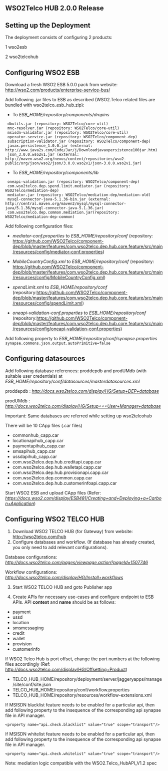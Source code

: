 ## WSO2Telco HUB 2.0.0 Release

## Setting up the Deployment

The deployment consists of configuring 2 products:

   1 wso2esb
   
   2 wso2telcohub

## Configuring WSO2 ESB

Download a fresh WSO2 ESB 5.0.0 pack from website: http://wso2.com/products/enterprise-service-bus/

Add following .jar files to ESB as described (WSO2.Telco related files are bundled with wso2telco_esb_hub.zip):

* To *ESB_HOME/repository/components/dropins*

```
 dbutils.jar (repository: WSO2Telco/core-util)
 mnc-resolver.jar (repository: WSO2Telco/core-util)
 msisdn-validator.jar (repository: WSO2Telco/core-util)
 operator-service.jar (repository: WSO2Telco/component-dep)
 subscription-validator.jar (repository: WSO2Telco/component-dep)
 javax.persistence_1.0.0.jar (external: http://www.java2s.com/Code/Jar/j/Downloadjavaxpersistence100jar.htm)
 json_3.0.0.wso2v1.jar (external: http://maven.wso2.org/nexus/content/repositories/wso2-public/org/json/wso2/json/3.0.0.wso2v1/json-3.0.0.wso2v1.jar)
```

* To  *ESB_HOME/repository/components/lib*

```
 oneapi-validation.jar (repository: WSO2Telco/component-dep)
 com.wso2telco.dep.spend.limit.mediator.jar (repository: WSO2Telco/mediation-dep)
 mediator.jar (repository: WSO2Telco/mediation-dep/mediation-old)
 mysql-connector-java-5.1.36-bin.jar (external: http://central.maven.org/maven2/mysql/mysql-connector-java/5.1.36/mysql-connector-java-5.1.36.jar)
 com.wso2telco.dep.common.mediation.jar(repository: WSO2Telco/mediation-dep-common) 
```

Add following configuration files:
* *mediator-conf.properties* to *ESB_HOME/repository/conf*
(repository: https://github.com/WSO2Telco/component-dep/blob/master/features/com.wso2telco.dep.hub.core.feature/src/main/resources/config/mediator-conf.properties)

* *MobileCountryConfig.xml* to *ESB_HOME/repository/conf*
(repository: https://github.com/WSO2Telco/component-dep/blob/master/features/com.wso2telco.dep.hub.core.feature/src/main/resources/config/MobileCountryConfig.xml)

* *spendLimit.xml* to *ESB_HOME/repository/conf*
(repository:https://github.com/WSO2Telco/component-dep/blob/master/features/com.wso2telco.dep.hub.core.feature/src/main/resources/config/spendLimit.xml)

* *oneapi-validation-conf.properties* to *ESB_HOME/repository/conf*
(repository:https://github.com/WSO2Telco/component-dep/blob/master/features/com.wso2telco.dep.hub.core.feature/src/main/resources/config/oneapi-validation-conf.properties)

Add following property to *ESB_HOME/repository/conf/synapse.properties*
`synapse.commons.json.output.autoPrimitive=false`

## Configuring datasources

Add following database references: proddepdb and prodUMdb (with suitable user credentials) at *ESB_HOME/repository/conf/datasources/masterdatasources.xml*

proddepdb : *http://docs.wso2telco.com/display/HG/Setup+DEP+database*

prodUMdb : *http://docs.wso2telco.com/display/HG/Setup+++User+Manager+database*

Important: Same databases are referred while setting up wso2telcohub

There will be 10 CApp files (.car files)

* commonhub_capp.car
* locationapihub_capp.car
* paymentapihub_capp.car
* smsapihub_capp.car
* ussdapihub_capp.car
* com.wso2telco.dep.hub.creditapi.capp.car
* com.wso2telco.dep.hub.walletapi.capp.car
* com.wso2telco.dep.hub.provisionapi.capp.car
* com.wso2telco.dep.common.capp.car
* com.wso2telco.dep.hub.customerinfoapi.capp.car

Start WSO2 ESB and upload CApp files (Refer: *https://docs.wso2.com/display/ESB481/Creating+and+Deploying+a+Carbon+Application*)


## Configuring WSO2 TELCO HUB

1. Download WSO2 TELCO HUB (for Gateway) from website: http://wso2telco.com/hub
2. Configure databases and workflow. (If database has already created, you only need to add relevant configurations).

Database configurations: *http://docs.wso2telco.com/pages/viewpage.action?pageId=1507746*

Workflow configurations: *http://docs.wso2telco.com/display/HG/Install+workflows*

3. Start WSO2 TELCO HUB and goto Publisher app

4. Create APIs for necessary use-cases and configure endpoint to ESB APIs. API __context__  and __name__ should be as follows:

* payment
* ussd
* location
* smsmessaging
* credit
* wallet
* provision
* customerinfo

If WSO2 Telco Hub is port offset, change the port numbers at the following files accordingly
    (Ref: http://docs.wso2telco.com/display/HG/Offsetting+Product)

* TELCO_HUB_HOME/repository/deployment/server/jaggeryapps/manage/site/conf/site.json
* TELCO_HUB_HOME/repository/conf/workflow.properties
* TELCO_HUB_HOME/repository/resources/workflow-extensions.xml

If MSISDN blacklist feature needs to be enabled for a particular api, then add following property to the insequence of the corresponding api synapse file in API manager.

```
<property name="api.check.blacklist" value="true" scope="transport"/>
```

If MSISDN whitelist feature needs to be enabled for a particular api, then add following property to the insequence of the corresponding api synapse file in API manager.
```
<property name="api.check.whitelist" value="true" scope="transport"/>
```

Note:
mediation logic compatible with the WSO2.Telco_HubAPI_V1.2 spec 








